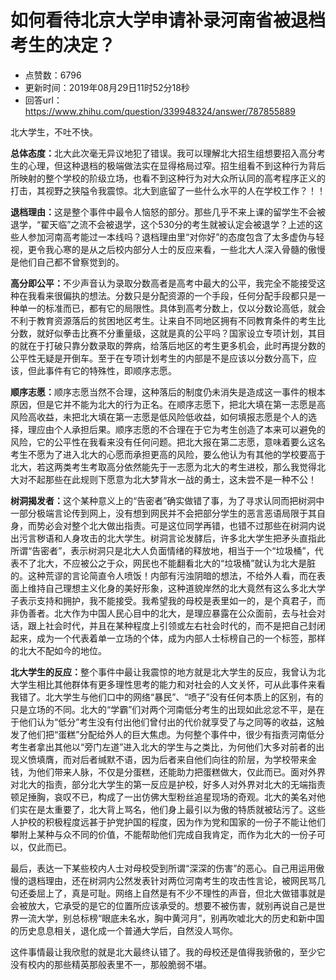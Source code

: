 # 如何看待北京大学申请补录河南省被退档考生的决定？
- 点赞数：6796
- 更新时间：2019年08月29日11时52分18秒
- 回答url：https://www.zhihu.com/question/339948324/answer/787855889
<body>
 <p data-pid="fMd2yqNP">北大学生，不吐不快。</p>
 <p data-pid="RIoPmX6B"><b>总体态度：</b>北大此次毫无异议地犯了错误。我可以理解北大招生组想要招入高分考生的心理，但这种退档的极端做法实在显得格局过窄。招生组看不到这种行为背后所映射的整个学校的阶级立场，也看不到这种行为对大众所认同的高考程序正义的打击，其视野之狭隘令我震惊。北大到底留了一些什么水平的人在学校工作？！！</p>
 <p data-pid="OA6S72W4"><b>退档理由：</b>这是整个事件中最令人恼怒的部分。那些几乎不来上课的留学生不会被退学，“翟天临”之流不会被退学，这个530分的考生就被认定会被退学？上述的这些人参加河南高考能过一本线吗？退档理由里“对你好”的态度包含了太多虚伪与轻视，更令我心寒的是从之后校内部分人士的反应来看，一些北大人深入骨髓的傲慢是他们自己都不曾察觉到的。</p>
 <p data-pid="JZB8uY9I"><b>高分即公平：</b>不少声音认为录取分数高者是高考中最大的公平，我完全不能接受这种在我看来很偏执的想法。分数只是分配资源的一个手段，任何分配手段都只是一种单一的标准而已，都有它的局限性。具体到高考分数上，仅以分数论高低，就会不利于教育资源落后的贫困地区考生。让来自不同地区拥有不同教育条件的考生比分数，就好似拳击比赛不分重量级，这就是真的公平吗？国家设立专项计划，其目的就在于打破只靠分数录取的弊病，给落后地区的考生更多机会，此时再提分数的公平性无疑是开倒车。至于在专项计划考生的内部是不是应该以分数分高下，应该，但此事件有它的特殊性，即顺序志愿。</p>
 <p data-pid="6Igv5jdz"><b>顺序志愿：</b>顺序志愿当然不合理，这种落后的制度仍未消失是造成这一事件的根本原因，但是它并不能为北大的行为正名。在顺序志愿下，把北大填在第一志愿是高风险高收益，未把北大填在第一志愿是低风险低收益，如何填报志愿是个人的选择，理应由个人承担后果。顺序志愿的不合理在于它为考生创造了本来可以避免的风险，它的公平性在我看来没有任何问题。把北大报在第二志愿，意味着要么这名考生不愿为了进入北大的心愿而承担更高的风险，要么他认为有其他的学校要高于北大，若这两类考生考取高分依然能先于一志愿为北大的考生进校，那么我觉得北大对不起那些在此规则下愿意为北大梦背水一战的勇士，这未尝不是一种不公！</p>
 <p data-pid="IP2vUATM"><b>树洞揭发者：</b>这个某种意义上的“告密者”确实做错了事，为了寻求认同而把树洞中一部分极端言论传到网上，没有想到网民并不会把部分学生的恶言恶语局限于其自身，而势必会对整个北大做出指责。可是这位同学再错，也错不过那些在树洞内说出污言秽语和人身攻击的北大学生。树洞言论发酵后，许多北大学生把矛头直指此所谓“告密者”，表示树洞只是北大人负面情绪的释放地，相当于一个“垃圾桶”，代表不了北大，不应被公之于众，网民也不能翻看北大的“垃圾桶”就认为北大是脏的。这种荒谬的言论简直令人喷饭！内部有污浊阴暗的想法，不给外人看，而在表面上维持自己理想主义化身的美好形象，这种道貌岸然的北大竟然有这么多北大学子表示支持和拥护，我不能接受。我希望我的母校是表里如一的，是个真君子，而非伪善者。北大作为中国人民心目中的北大，是理应暴露在公众面前，去与社会对话，跟上社会时代，并且在某种程度上引领或左右社会时代的，而不是把自己封闭起来，成为一个代表着单一立场的个体，成为内部人士标榜自己的一个标签，那样的北大不配如今的地位。</p>
 <p data-pid="LoQ7p-vP"><b>北大学生的反应：</b>整个事件中最让我震惊的地方就是北大学生的反应，我曾认为北大学生相比其他群体有更多理性思考的能力和对社会的人文关怀，可从此事件来看我错了。北大学生与他们口中的网络“暴民”、“喷子”没有任何本质上的区别，有的只是立场的不同。北大的“学霸”们对两个河南低分考生的出现如此忿忿不平，是在于他们认为“低分”考生没有付出他们曾付出的代价就享受了与之同等的收益，这触发了他们把“蛋糕”分配给外人的巨大焦虑。为何整个事件中，很少有指责河南低分考生者拿出其他以“旁门左道”进入北大的学生与之类比，为何他们大多对前者的出现义愤填膺，而对后者缄默不语，因为后者来自他们向往的阶层，为学校带来金钱，为他们带来人脉，不仅是分蛋糕，还能助力把蛋糕做大，仅此而已。面对外界对北大的指责，部分北大学生的第一反应是护校，好多人对外界对北大的无端指责顿足捶胸，哀叹不已，构成了一出仿佛大型粉丝追星现场的奇观。北大的美名对他们实在是太重要了，北大背上骂名，他们身上最引以为傲的特质就被玷污了。这些人护校的积极程度远甚于护党护国的程度，因为作为党和国家的一份子不能让他们攀附上某种与众不同的价值，不能帮助他们完成自我肯定，而作为北大的一份子可以，仅此而已。</p>
 <p data-pid="jahvfvQz">最后，表达一下某些校内人士对母校受到所谓“深深的伤害”的恶心。自己用运用傲慢的退档理由，还在树洞内公然发表针对两位河南考生的攻击性言论，被网民骂几句还委屈上了，真是可耻。网络上自然是有不少不理性的声音，但北大做错事就是会被放大，它承受的是它的位置所应该承受的。想要不被伤害，就别再说自己是世界一流大学，别总标榜“眼底未名水，胸中黄河月”，别再吹嘘北大的历史和新中国的历史息息相关，退化成一个普通大学后，自然没人骂你。</p>
 <p data-pid="A_5WREsI">这件事情最让我欣慰的就是北大最终认错了。我的母校还是值得我骄傲的，至少它没有校内的那些精英那般表里不一，那般脆弱不堪。</p>
</body>